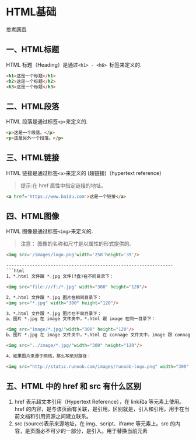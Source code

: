 # HTML基础
[参考网页](https://www.runoob.com/html/html-basic.html)


## 一、HTML标题
HTML 标题（Heading）是通过`<h1> - <h6> `标签来定义的.
```html
<h1>这是一个标题</h1>
<h2>这是一个标题</h2>
<h3>这是一个标题</h3>
```

## 二、HTML段落
HTML 段落是通过标签` <p> `来定义的.
```html
<p>这是一个段落。</p>
<p>这是另外一个段落。</p>
```


## 三、HTML链接
HTML 链接是通过标签` <a> `来定义的  (超链接)（hypertext reference）
> 提示:在 href 属性中指定链接的地址。
```html
<a href='https://www.baidu.com'>这是一个链接</a>   
```






## 四、HTML图像
HTML 图像是通过标签` <img> `来定义的.
> 注意： 图像的名称和尺寸是以属性的形式提供的。
```html
<img src='/images/logo.png'width='258'height='39'/>

----------------------------------------------------------------
```html
1、*.html 文件跟 *.jpg 文件(f盘)在不同目录下：

<img src="file:///f:/*.jpg" width="300" height="120"/>

2、*.html 文件跟 *.jpg 图片在相同目录下：
<img src="*.jpg" width="300" height="120"/>

3、*.html 文件跟 *.jpg 图片在不同目录下：
a、图片 *.jpg 在 image 文件夹中，*.html 跟 image 在同一目录下：

<img src="image/*.jpg/"width="300" height="120"/>
b、图片 *.jpg 在 image 文件夹中，*.html 在 connage 文件夹中，image 跟 connage 在同一目录下：

<img src="../image/*.jpg/"width="300" height="120"/>

4、如果图片来源于网络，那么写绝对路径：

<img src="http://static.runoob.com/images/runoob-logo.png" width="300" height="120"/>
```

## 五、HTML 中的 href 和 src 有什么区别
1. href 表示超文本引用（Hypertext Reference），在 link和a 等元素上使用。href 的内容，是与该页面有关联，是引用。区别就是，引入和引用。用于在当前文档和引用资源之间建立联系。
2. src (source)表示来源地址，在 img、script、iframe 等元素上。src 的内容，是页面必不可少的一部分，是引入。用于替换当前元素

